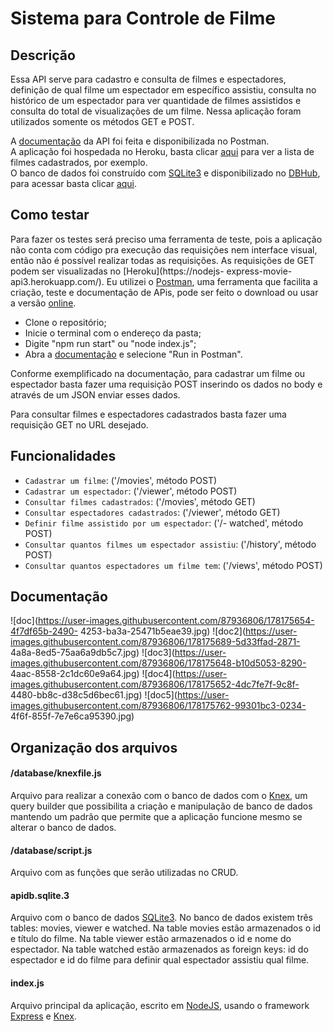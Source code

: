 # Sistema para Controle de Filme

## Descrição
Essa API serve para cadastro e consulta de filmes e espectadores, definição de qual filme um
espectador em específico assistiu, consulta no histórico de um espectador para ver quantidade
de filmes assistidos e consulta do total de visualizações de um filme.
Nessa aplicação foram utilizados somente os métodos GET e POST.

A [documentação](https://documenter.getpostman.com/view/21857150/UzJQotY2) da API foi feita e disponibilizada no Postman.  
A aplicação foi hospedada no Heroku, basta clicar [aqui](https://nodejs-express-movie-api3.herokuapp.com/movies) para ver a lista de filmes cadastrados, por exemplo.  
O banco de dados foi construído com [SQLite3](https://www.sqlite.org/index.html) e disponibilizado no [DBHub](dbhub.io), para acessar basta clicar
[aqui](https://dbhub.io/sofiassmorais/apidb.sqlite3).

## Como testar

Para fazer os testes será preciso uma ferramenta de teste, pois a aplicação não conta com
código pra execução das requisições nem interface visual, então não é possível realizar todas
as requisições. As requisições de GET podem ser visualizadas no [Heroku](https://nodejs-
express-movie-api3.herokuapp.com/).
Eu utilizei o [Postman](https://www.postman.com/downloads/), uma ferramenta que facilita a
criação, teste e documentação de APis, pode ser feito o download ou usar a versão
[online](https://web.postman.co/).

- Clone o repositório;
- Inicie o terminal com o endereço da pasta;
- Digite "npm run start" ou "node index.js";
- Abra a [documentação](https://documenter.getpostman.com/view/21857150/UzJQotY2) e selecione "Run in Postman".

Conforme exemplificado na documentação, para cadastrar um filme ou espectador basta fazer
uma requisição POST inserindo os dados no body e através de um JSON enviar esses dados.

Para consultar filmes e espectadores cadastrados basta fazer uma requisição GET no URL
desejado.

## Funcionalidades

- `Cadastrar um filme`: (&#39;/movies&#39;, método POST)
- `Cadastrar um espectador`: (&#39;/viewer&#39;, método POST)
- `Consultar filmes cadastrados`: (&#39;/movies&#39;, método GET)
- `Consultar espectadores cadastrados`: (&#39;/viewer&#39;, método GET)
- `Definir filme assistido por um espectador`: (&#39;/- watched&#39;, método POST)
- `Consultar quantos filmes um espectador assistiu`: (&#39;/history&#39;, método POST)
- `Consultar quantos espectadores um filme tem`: (&#39;/views&#39;, método POST)

## Documentação
![doc](https://user-images.githubusercontent.com/87936806/178175654-4f7df65b-2490-
4253-ba3a-25471b5eae39.jpg)
![doc2](https://user-images.githubusercontent.com/87936806/178175689-5d33ffad-2871-
4a8a-8ed5-75aa6a9db5c7.jpg)
![doc3](https://user-images.githubusercontent.com/87936806/178175648-b10d5053-8290-
4aac-8558-2c1dc60e9a64.jpg)
![doc4](https://user-images.githubusercontent.com/87936806/178175652-4dc7fe7f-9c8f-
4480-bb8c-d38c5d6bec61.jpg)
![doc5](https://user-images.githubusercontent.com/87936806/178175762-99301bc3-0234-
4f6f-855f-7e7e6ca95390.jpg)

## Organização dos arquivos

#### /database/knexfile.js
Arquivo para realizar a conexão com o banco de dados com o [Knex](http://knexjs.org/), um
query builder que possibilita a criação e manipulação de banco de dados mantendo um padrão
que permite que a aplicação funcione mesmo se alterar o banco de dados.

#### /database/script.js
Arquivo com as funções que serão utilizadas no CRUD.

#### apidb.sqlite.3
Arquivo com o banco de dados [SQLite3](https://www.sqlite.org/index.html). No banco de
dados existem três tables: movies, viewer e watched. Na table movies estão armazenados o id
e título do filme. Na table viewer estão armazenados o id e nome do espectador. Na table
watched estão armazenados as foreign keys: id do espectador e id do filme para definir qual
espectador assistiu qual filme.

#### index.js
Arquivo principal da aplicação, escrito em [NodeJS](https://nodejs.org/en/), usando o
framework [Express](https://expressjs.com/pt-br/) e [Knex](http://knexjs.org/).
